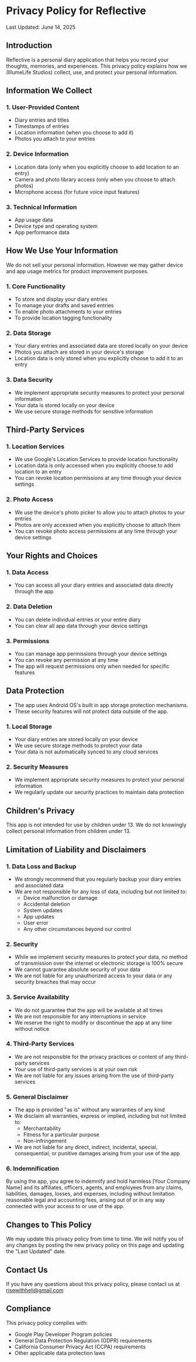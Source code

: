 # Privacy Policy for Reflective

Last Updated: June 14, 2025

## Introduction
Reflective is a personal diary application that helps you record your thoughts, memories, and experiences. This privacy policy explains how we (IllumeLife Studios) collect, use, and protect your personal information.

## Information We Collect

### 1. User-Provided Content
- Diary entries and titles
- Timestamps of entries
- Location information (when you choose to add it)
- Photos you attach to your entries

### 2. Device Information
- Location data (only when you explicitly choose to add location to an entry)
- Camera and photo library access (only when you choose to attach photos)
- Microphone access (for future voice input features)

### 3. Technical Information
- App usage data
- Device type and operating system
- App performance data

## How We Use Your Information
We do not sell your personal information. However we may gather device and app usage metrics for product improvement purposes.

### 1. Core Functionality
- To store and display your diary entries
- To manage your drafts and saved entries
- To enable photo attachments to your entries
- To provide location tagging functionality

### 2. Data Storage
- Your diary entries and associated data are stored locally on your device
- Photos you attach are stored in your device's storage
- Location data is only stored when you explicitly choose to add it to an entry

### 3. Data Security
- We implement appropriate security measures to protect your personal information
- Your data is stored locally on your device
- We use secure storage methods for sensitive information

## Third-Party Services

### 1. Location Services
- We use Google's Location Services to provide location functionality
- Location data is only accessed when you explicitly choose to add location to an entry
- You can revoke location permissions at any time through your device settings

### 2. Photo Access
- We use the device's photo picker to allow you to attach photos to your entries
- Photos are only accessed when you explicitly choose to attach them
- You can revoke photo access permissions at any time through your device settings

## Your Rights and Choices

### 1. Data Access
- You can access all your diary entries and associated data directly through the app

### 2. Data Deletion
- You can delete individual entries or your entire diary
- You can clear all app data through your device settings

### 3. Permissions
- You can manage app permissions through your device settings
- You can revoke any permission at any time
- The app will request permissions only when needed for specific features

## Data Protection
- The app uses Android OS's built in app storage protection mechanisms.
- These security features will not protect data outside of the app. 

### 1. Local Storage
- Your diary entries are stored locally on your device
- We use secure storage methods to protect your data
- Your data is not automatically synced to any cloud services

### 2. Security Measures
- We implement appropriate security measures to protect your personal information
- We regularly update our security practices to maintain data protection

## Children's Privacy
This app is not intended for use by children under 13. We do not knowingly collect personal information from children under 13.

## Limitation of Liability and Disclaimers

### 1. Data Loss and Backup
- We strongly recommend that you regularly backup your diary entries and associated data
- We are not responsible for any loss of data, including but not limited to:
  - Device malfunction or damage
  - Accidental deletion
  - System updates
  - App updates
  - User error
  - Any other circumstances beyond our control

### 2. Security
- While we implement security measures to protect your data, no method of transmission over the internet or electronic storage is 100% secure
- We cannot guarantee absolute security of your data
- We are not liable for any unauthorized access to your data or any security breaches that may occur

### 3. Service Availability
- We do not guarantee that the app will be available at all times
- We are not responsible for any interruptions in service
- We reserve the right to modify or discontinue the app at any time without notice

### 4. Third-Party Services
- We are not responsible for the privacy practices or content of any third-party services
- Your use of third-party services is at your own risk
- We are not liable for any issues arising from the use of third-party services

### 5. General Disclaimer
- The app is provided "as is" without any warranties of any kind
- We disclaim all warranties, express or implied, including but not limited to:
  - Merchantability
  - Fitness for a particular purpose
  - Non-infringement
- We are not liable for any direct, indirect, incidental, special, consequential, or punitive damages arising from your use of the app

### 6. Indemnification
By using the app, you agree to indemnify and hold harmless [Your Company Name] and its affiliates, officers, agents, and employees from any claims, liabilities, damages, losses, and expenses, including without limitation reasonable legal and accounting fees, arising out of or in any way connected with your access to or use of the app.

## Changes to This Policy
We may update this privacy policy from time to time. We will notify you of any changes by posting the new privacy policy on this page and updating the "Last Updated" date.

## Contact Us
If you have any questions about this privacy policy, please contact us at risewithheli@gmail.com

## Compliance
This privacy policy complies with:
- Google Play Developer Program policies
- General Data Protection Regulation (GDPR) requirements
- California Consumer Privacy Act (CCPA) requirements
- Other applicable data protection laws
